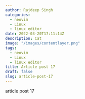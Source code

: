 ```yaml
---
author: Rajdeep Singh
categories:
  - neovim
  - Linux
  - linux editor
date: 2022-03-20T17:11:14Z
description: Cat
image: "/images/contentlayer.png"
tags:
  - neovim
  - Linux
  - linux editor
title: Article post 17
draft: false
slug: article-post-17
---
```


article post 17
